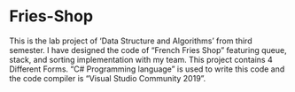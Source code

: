 # Fries-Shop
This is the lab project of ‘Data Structure and Algorithms’ from third semester.
I have designed the code of “French Fries Shop” featuring queue, stack, and sorting implementation with my team.
This project contains 4 Different Forms.
“C# Programming language” is used to write this code and the code compiler is “Visual Studio Community 2019”. 

